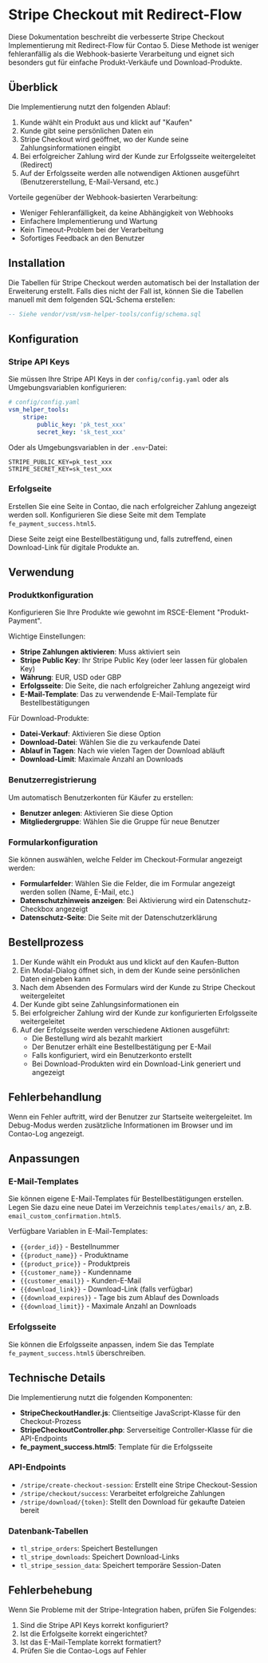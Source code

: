 # Stripe Checkout mit Redirect-Flow

Diese Dokumentation beschreibt die verbesserte Stripe Checkout Implementierung mit Redirect-Flow für Contao 5. 
Diese Methode ist weniger fehleranfällig als die Webhook-basierte Verarbeitung und eignet sich besonders gut für 
einfache Produkt-Verkäufe und Download-Produkte.

## Überblick

Die Implementierung nutzt den folgenden Ablauf:

1. Kunde wählt ein Produkt aus und klickt auf "Kaufen"
2. Kunde gibt seine persönlichen Daten ein
3. Stripe Checkout wird geöffnet, wo der Kunde seine Zahlungsinformationen eingibt
4. Bei erfolgreicher Zahlung wird der Kunde zur Erfolgsseite weitergeleitet (Redirect)
5. Auf der Erfolgsseite werden alle notwendigen Aktionen ausgeführt (Benutzererstellung, E-Mail-Versand, etc.)

Vorteile gegenüber der Webhook-basierten Verarbeitung:

- Weniger Fehleranfälligkeit, da keine Abhängigkeit von Webhooks
- Einfachere Implementierung und Wartung
- Kein Timeout-Problem bei der Verarbeitung
- Sofortiges Feedback an den Benutzer

## Installation

Die Tabellen für Stripe Checkout werden automatisch bei der Installation der Erweiterung erstellt.
Falls dies nicht der Fall ist, können Sie die Tabellen manuell mit dem folgenden SQL-Schema erstellen:

```sql
-- Siehe vendor/vsm/vsm-helper-tools/config/schema.sql
```

## Konfiguration

### Stripe API Keys

Sie müssen Ihre Stripe API Keys in der `config/config.yaml` oder als Umgebungsvariablen konfigurieren:

```yaml
# config/config.yaml
vsm_helper_tools:
    stripe:
        public_key: 'pk_test_xxx'
        secret_key: 'sk_test_xxx'
```

Oder als Umgebungsvariablen in der `.env`-Datei:

```
STRIPE_PUBLIC_KEY=pk_test_xxx
STRIPE_SECRET_KEY=sk_test_xxx
```

### Erfolgseite

Erstellen Sie eine Seite in Contao, die nach erfolgreicher Zahlung angezeigt werden soll. Konfigurieren Sie diese Seite
mit dem Template `fe_payment_success.html5`. 

Diese Seite zeigt eine Bestellbestätigung und, falls zutreffend, einen Download-Link für digitale Produkte an.

## Verwendung

### Produktkonfiguration

Konfigurieren Sie Ihre Produkte wie gewohnt im RSCE-Element "Produkt-Payment". 

Wichtige Einstellungen:

- **Stripe Zahlungen aktivieren**: Muss aktiviert sein
- **Stripe Public Key**: Ihr Stripe Public Key (oder leer lassen für globalen Key)
- **Währung**: EUR, USD oder GBP
- **Erfolgsseite**: Die Seite, die nach erfolgreicher Zahlung angezeigt wird
- **E-Mail-Template**: Das zu verwendende E-Mail-Template für Bestellbestätigungen

Für Download-Produkte:

- **Datei-Verkauf**: Aktivieren Sie diese Option
- **Download-Datei**: Wählen Sie die zu verkaufende Datei
- **Ablauf in Tagen**: Nach wie vielen Tagen der Download abläuft
- **Download-Limit**: Maximale Anzahl an Downloads

### Benutzerregistrierung

Um automatisch Benutzerkonten für Käufer zu erstellen:

- **Benutzer anlegen**: Aktivieren Sie diese Option
- **Mitgliedergruppe**: Wählen Sie die Gruppe für neue Benutzer

### Formularkonfiguration

Sie können auswählen, welche Felder im Checkout-Formular angezeigt werden:

- **Formularfelder**: Wählen Sie die Felder, die im Formular angezeigt werden sollen (Name, E-Mail, etc.)
- **Datenschutzhinweis anzeigen**: Bei Aktivierung wird ein Datenschutz-Checkbox angezeigt
- **Datenschutz-Seite**: Die Seite mit der Datenschutzerklärung

## Bestellprozess

1. Der Kunde wählt ein Produkt aus und klickt auf den Kaufen-Button
2. Ein Modal-Dialog öffnet sich, in dem der Kunde seine persönlichen Daten eingeben kann
3. Nach dem Absenden des Formulars wird der Kunde zu Stripe Checkout weitergeleitet
4. Der Kunde gibt seine Zahlungsinformationen ein
5. Bei erfolgreicher Zahlung wird der Kunde zur konfigurierten Erfolgsseite weitergeleitet
6. Auf der Erfolgsseite werden verschiedene Aktionen ausgeführt:
   - Die Bestellung wird als bezahlt markiert
   - Der Benutzer erhält eine Bestellbestätigung per E-Mail
   - Falls konfiguriert, wird ein Benutzerkonto erstellt
   - Bei Download-Produkten wird ein Download-Link generiert und angezeigt

## Fehlerbehandlung

Wenn ein Fehler auftritt, wird der Benutzer zur Startseite weitergeleitet. Im Debug-Modus werden zusätzliche 
Informationen im Browser und im Contao-Log angezeigt.

## Anpassungen

### E-Mail-Templates

Sie können eigene E-Mail-Templates für Bestellbestätigungen erstellen. Legen Sie dazu eine neue Datei im 
Verzeichnis `templates/emails/` an, z.B. `email_custom_confirmation.html5`.

Verfügbare Variablen in E-Mail-Templates:

- `{{order_id}}` - Bestellnummer
- `{{product_name}}` - Produktname
- `{{product_price}}` - Produktpreis
- `{{customer_name}}` - Kundenname
- `{{customer_email}}` - Kunden-E-Mail
- `{{download_link}}` - Download-Link (falls verfügbar)
- `{{download_expires}}` - Tage bis zum Ablauf des Downloads
- `{{download_limit}}` - Maximale Anzahl an Downloads

### Erfolgsseite

Sie können die Erfolgsseite anpassen, indem Sie das Template `fe_payment_success.html5` überschreiben.

## Technische Details

Die Implementierung nutzt die folgenden Komponenten:

- **StripeCheckoutHandler.js**: Clientseitige JavaScript-Klasse für den Checkout-Prozess
- **StripeCheckoutController.php**: Serverseitige Controller-Klasse für die API-Endpoints
- **fe_payment_success.html5**: Template für die Erfolgsseite

### API-Endpoints

- `/stripe/create-checkout-session`: Erstellt eine Stripe Checkout-Session
- `/stripe/checkout/success`: Verarbeitet erfolgreiche Zahlungen
- `/stripe/download/{token}`: Stellt den Download für gekaufte Dateien bereit

### Datenbank-Tabellen

- `tl_stripe_orders`: Speichert Bestellungen
- `tl_stripe_downloads`: Speichert Download-Links
- `tl_stripe_session_data`: Speichert temporäre Session-Daten

## Fehlerbehebung

Wenn Sie Probleme mit der Stripe-Integration haben, prüfen Sie Folgendes:

1. Sind die Stripe API Keys korrekt konfiguriert?
2. Ist die Erfolgseite korrekt eingerichtet?
3. Ist das E-Mail-Template korrekt formatiert?
4. Prüfen Sie die Contao-Logs auf Fehler 